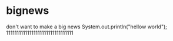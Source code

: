 # bignews
don't want to make a big news
System.out.println("hellow world");
11111111111111111111111111111111
